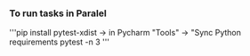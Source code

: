 ### To run tasks in Paralel


'''pip install pytest-xdist -> in Pycharm "Tools" -> "Sync Python requirements
pytest -n 3
'''